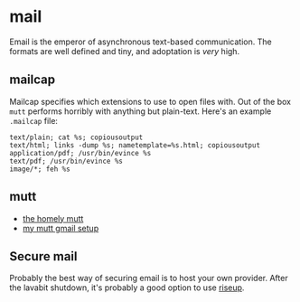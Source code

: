 # mail
Email is the emperor of asynchronous text-based communication. The formats are
well defined and tiny, and adoptation is _very_ high.

## mailcap
Mailcap specifies which extensions to use to open files with. Out of the box
`mutt` performs horribly with anything but plain-text. Here's an example
`.mailcap` file:
```mailcap
text/plain; cat %s; copiousoutput
text/html; links -dump %s; nametemplate=%s.html; copiousoutput
application/pdf; /usr/bin/evince %s
text/pdf; /usr/bin/evince %s
image/*; feh %s
```

## mutt
- [the homely mutt](http://stevelosh.com/blog/2012/10/the-homely-mutt/#mutt)
- [my mutt gmail setup](https://hynek.me/articles/my-mutt-gmail-setup/)

## Secure mail
Probably the best way of securing email is to host your own provider. After the
lavabit shutdown, it's probably a good option to use
[riseup](https://help.riseup.net/).

